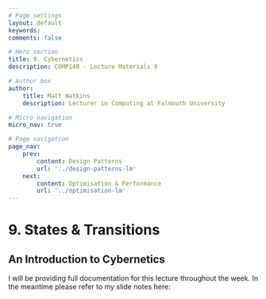 ```yaml
---
# Page settings
layout: default
keywords:
comments: false

# Hero section
title: 9. Cybernetics
description: COMP140 - Lecture Materials 9

# Author box
author:
    title: Matt Watkins
    description: Lecturer in Computing at Falmouth University

# Micro navigation
micro_nav: true

# Page navigation
page_nav:
    prev:
        content: Design Patterns
        url: '../design-patterns-lm'
    next:
        content: Optimisation & Performance
        url: '../optimisation-lm'
---
```


# 9. States & Transitions
## An Introduction to Cybernetics

I will be providing full documentation for this lecture throughout the week.
In the meantime please refer to my slide notes here:
<!--stackedit_data:
eyJoaXN0b3J5IjpbLTM4NzE4NzI2M119
-->